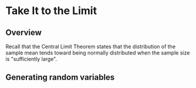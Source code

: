 # Take It to the Limit

## Overview

Recall that the Central Limit Theorem states that the distribution of the sample mean tends toward being normally distributed when the sample size is "sufficiently large".


## Generating random variables
